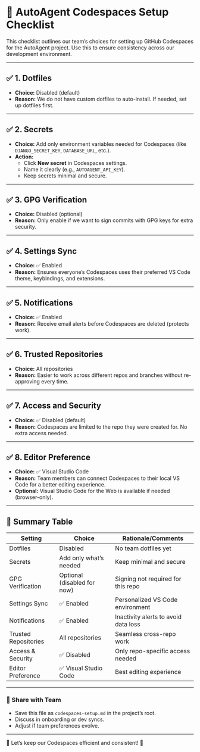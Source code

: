 # 🚀 AutoAgent Codespaces Setup Checklist

This checklist outlines our team’s choices for setting up GitHub Codespaces for the AutoAgent project. Use this to ensure consistency across our development environment.

---

## ✅ 1. Dotfiles

- **Choice:** Disabled (default)
- **Reason:** We do not have custom dotfiles to auto-install. If needed, set up dotfiles first.

---

## ✅ 2. Secrets

- **Choice:** Add only environment variables needed for Codespaces (like `DJANGO_SECRET_KEY`, `DATABASE_URL`, etc.).
- **Action:**
  - Click **New secret** in Codespaces settings.
  - Name it clearly (e.g., `AUTOAGENT_API_KEY`).
  - Keep secrets minimal and secure.

---

## ✅ 3. GPG Verification

- **Choice:** Disabled (optional)
- **Reason:** Only enable if we want to sign commits with GPG keys for extra security.

---

## ✅ 4. Settings Sync

- **Choice:** ✅ Enabled
- **Reason:** Ensures everyone’s Codespaces uses their preferred VS Code theme, keybindings, and extensions.

---

## ✅ 5. Notifications

- **Choice:** ✅ Enabled
- **Reason:** Receive email alerts before Codespaces are deleted (protects work).

---

## ✅ 6. Trusted Repositories

- **Choice:** All repositories
- **Reason:** Easier to work across different repos and branches without re-approving every time.

---

## ✅ 7. Access and Security

- **Choice:** ✅ Disabled (default)
- **Reason:** Codespaces are limited to the repo they were created for. No extra access needed.

---

## ✅ 8. Editor Preference

- **Choice:** ✅ Visual Studio Code
- **Reason:** Team members can connect Codespaces to their local VS Code for a better editing experience.
- **Optional:** Visual Studio Code for the Web is available if needed (browser-only).

---

## 📌 Summary Table

| Setting              | Choice                      | Rationale/Comments                   |
| -------------------- | --------------------------- | ------------------------------------ |
| Dotfiles             | Disabled                    | No team dotfiles yet                 |
| Secrets              | Add only what’s needed      | Keep minimal and secure              |
| GPG Verification     | Optional (disabled for now) | Signing not required for this repo   |
| Settings Sync        | ✅ Enabled                  | Personalized VS Code environment     |
| Notifications        | ✅ Enabled                  | Inactivity alerts to avoid data loss |
| Trusted Repositories | All repositories            | Seamless cross-repo work             |
| Access & Security    | ✅ Disabled                 | Only repo-specific access needed     |
| Editor Preference    | ✅ Visual Studio Code       | Best editing experience              |

---

### 📁 Share with Team

- Save this file as `codespaces-setup.md` in the project’s root.
- Discuss in onboarding or dev syncs.
- Adjust if team preferences evolve.

---

🎉 Let’s keep our Codespaces efficient and consistent! 🚀
